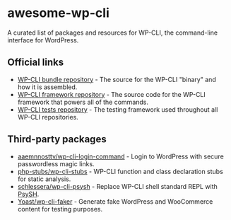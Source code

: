# awesome-wp-cli

A curated list of packages and resources for WP-CLI, the command-line interface for WordPress.

## Official links

- [WP-CLI bundle repository](https://github.com/wp-cli/wp-cli-bundle) - The source for the WP-CLI "binary" and how it is assembled.
- [WP-CLI framework repository](https://github.com/wp-cli/wp-cli) - The source code for the WP-CLI framework that powers all of the commands.
- [WP-CLI tests repository](https://github.com/wp-cli/wp-cli-tests) - The testing framework used throughout all WP-CLI repositories.

## Third-party packages

- [aaemnnosttv/wp-cli-login-command](https://github.com/aaemnnosttv/wp-cli-login-command) - Login to WordPress with secure passwordless magic links.
- [php-stubs/wp-cli-stubs](https://github.com/php-stubs/wp-cli-stubs) - WP-CLI function and class declaration stubs for static analysis.
- [schlessera/wp-cli-psysh](https://github.com/schlessera/wp-cli-psysh) - Replace WP-CLI shell standard REPL with [PsySH](http://psysh.org/).
- [Yoast/wp-cli-faker](https://github.com/Yoast/wp-cli-faker) - Generate fake WordPress and WooCommerce content for testing purposes.
